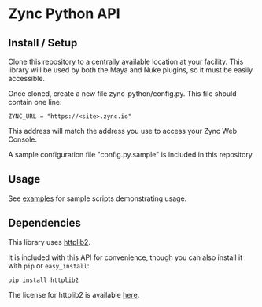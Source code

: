 # Zync Python API

## Install / Setup

Clone this repository to a centrally available location at your facility. This library will be used by both the Maya and Nuke plugins, so it must be easily accessible.

Once cloned, create a new file zync-python/config.py. This file should contain one line:

```
ZYNC_URL = "https://<site>.zync.io"
```

This address will match the address you use to access your Zync Web Console.

A sample configuration file "config.py.sample" is included in this repository.

## Usage

See [examples](/examples) for sample scripts demonstrating usage.

## Dependencies

This library uses [httplib2](http://code.google.com/p/httplib2/).

It is included with this API for convenience, though you can also install it with `pip` or `easy_install`:

```
pip install httplib2
```

The license for httplib2 is available [here](https://github.com/jcgregorio/httplib2/blob/master/LICENSE).
